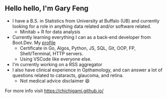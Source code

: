 ## Hello hello, I'm Gary Feng

- I have a B.S. in Statistics from University at Buffalo (UB) and currently looking for a role in anything data related and/or software related.
  - Minitab + R for data analysis
- Currently learning everything I can as a back-end developer from Boot.Dev. My [profile](https://www.boot.dev/)
  - Certificate in Go, Algos, Python, JS, SQL, Git, OOP, FP, Shell/Terminal, HTTP servers.
  - Using VSCode like everyone else.
- I'm currently working on a RSS aggregator
- I also have clinical experience in Opthamology, and can answer a lot of questions related to cataracts, glaucoma, and retina.
  - Not medical advice disclaimer :satisfied:

For more info visit https://chichigami.github.io/

